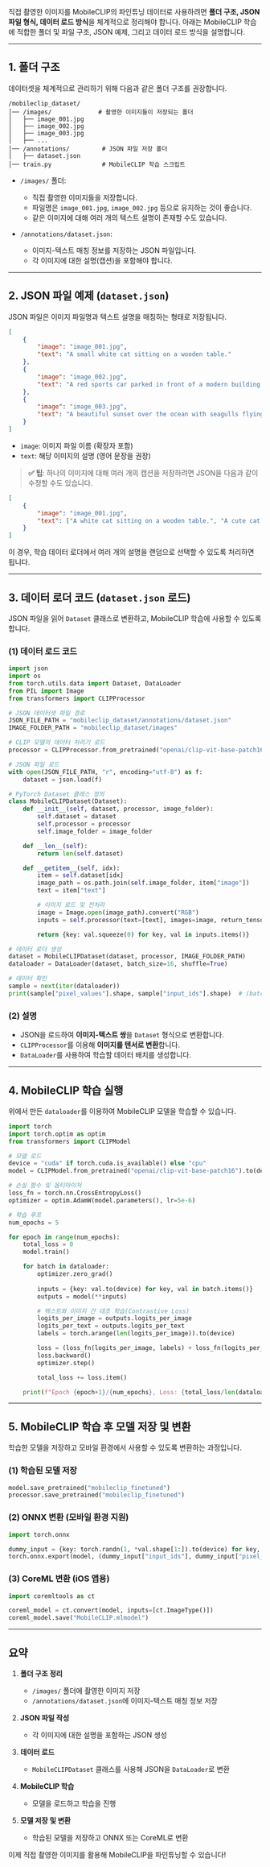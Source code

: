 직접 촬영한 이미지를 MobileCLIP의 파인튜닝 데이터로 사용하려면 **폴더 구조, JSON 파일 형식, 데이터 로드 방식**을 체계적으로 정리해야 합니다. 아래는 MobileCLIP 학습에 적합한 폴더 및 파일 구조, JSON 예제, 그리고 데이터 로드 방식을 설명합니다.

---

## **1. 폴더 구조**
데이터셋을 체계적으로 관리하기 위해 다음과 같은 폴더 구조를 권장합니다.

```
/mobileclip_dataset/
│── /images/             # 촬영한 이미지들이 저장되는 폴더
│   ├── image_001.jpg
│   ├── image_002.jpg
│   ├── image_003.jpg
│   ├── ...
│── /annotations/         # JSON 파일 저장 폴더
│   ├── dataset.json
│── train.py              # MobileCLIP 학습 스크립트
```

- `/images/` 폴더:  
  - 직접 촬영한 이미지들을 저장합니다.  
  - 파일명은 `image_001.jpg`, `image_002.jpg` 등으로 유지하는 것이 좋습니다.
  - 같은 이미지에 대해 여러 개의 텍스트 설명이 존재할 수도 있습니다.  

- `/annotations/dataset.json`:  
  - 이미지-텍스트 매칭 정보를 저장하는 JSON 파일입니다.  
  - 각 이미지에 대한 설명(캡션)을 포함해야 합니다.

---

## **2. JSON 파일 예제 (`dataset.json`)**
JSON 파일은 이미지 파일명과 텍스트 설명을 매칭하는 형태로 저장됩니다.

```json
[
    {
        "image": "image_001.jpg",
        "text": "A small white cat sitting on a wooden table."
    },
    {
        "image": "image_002.jpg",
        "text": "A red sports car parked in front of a modern building."
    },
    {
        "image": "image_003.jpg",
        "text": "A beautiful sunset over the ocean with seagulls flying."
    }
]
```

- `image`: 이미지 파일 이름 (확장자 포함)  
- `text`: 해당 이미지의 설명 (영어 문장을 권장)  

> **✅ 팁**: 하나의 이미지에 대해 여러 개의 캡션을 저장하려면 JSON을 다음과 같이 수정할 수도 있습니다.
```json
[
    {
        "image": "image_001.jpg",
        "text": ["A white cat sitting on a wooden table.", "A cute cat resting indoors."]
    }
]
```
이 경우, 학습 데이터 로더에서 여러 개의 설명을 랜덤으로 선택할 수 있도록 처리하면 됩니다.

---

## **3. 데이터 로더 코드 (`dataset.json` 로드)**
JSON 파일을 읽어 `Dataset` 클래스로 변환하고, MobileCLIP 학습에 사용할 수 있도록 합니다.

### **(1) 데이터 로드 코드**
```python
import json
import os
from torch.utils.data import Dataset, DataLoader
from PIL import Image
from transformers import CLIPProcessor

# JSON 데이터셋 파일 경로
JSON_FILE_PATH = "mobileclip_dataset/annotations/dataset.json"
IMAGE_FOLDER_PATH = "mobileclip_dataset/images"

# CLIP 모델의 데이터 처리기 로드
processor = CLIPProcessor.from_pretrained("openai/clip-vit-base-patch16")

# JSON 파일 로드
with open(JSON_FILE_PATH, "r", encoding="utf-8") as f:
    dataset = json.load(f)

# PyTorch Dataset 클래스 정의
class MobileCLIPDataset(Dataset):
    def __init__(self, dataset, processor, image_folder):
        self.dataset = dataset
        self.processor = processor
        self.image_folder = image_folder

    def __len__(self):
        return len(self.dataset)

    def __getitem__(self, idx):
        item = self.dataset[idx]
        image_path = os.path.join(self.image_folder, item["image"])
        text = item["text"]

        # 이미지 로드 및 전처리
        image = Image.open(image_path).convert("RGB")
        inputs = self.processor(text=[text], images=image, return_tensors="pt", padding=True)

        return {key: val.squeeze(0) for key, val in inputs.items()}

# 데이터 로더 생성
dataset = MobileCLIPDataset(dataset, processor, IMAGE_FOLDER_PATH)
dataloader = DataLoader(dataset, batch_size=16, shuffle=True)

# 데이터 확인
sample = next(iter(dataloader))
print(sample["pixel_values"].shape, sample["input_ids"].shape)  # (batch_size, 3, H, W), (batch_size, seq_len)
```

### **(2) 설명**
- JSON을 로드하여 **이미지-텍스트 쌍**을 `Dataset` 형식으로 변환합니다.
- `CLIPProcessor`를 이용해 **이미지를 텐서로 변환**합니다.
- `DataLoader`를 사용하여 학습할 데이터 배치를 생성합니다.

---

## **4. MobileCLIP 학습 실행**
위에서 만든 `dataloader`를 이용하여 MobileCLIP 모델을 학습할 수 있습니다.

```python
import torch
import torch.optim as optim
from transformers import CLIPModel

# 모델 로드
device = "cuda" if torch.cuda.is_available() else "cpu"
model = CLIPModel.from_pretrained("openai/clip-vit-base-patch16").to(device)

# 손실 함수 및 옵티마이저
loss_fn = torch.nn.CrossEntropyLoss()
optimizer = optim.AdamW(model.parameters(), lr=5e-6)

# 학습 루프
num_epochs = 5

for epoch in range(num_epochs):
    total_loss = 0
    model.train()

    for batch in dataloader:
        optimizer.zero_grad()
        
        inputs = {key: val.to(device) for key, val in batch.items()}
        outputs = model(**inputs)

        # 텍스트와 이미지 간 대조 학습(Contrastive Loss)
        logits_per_image = outputs.logits_per_image
        logits_per_text = outputs.logits_per_text
        labels = torch.arange(len(logits_per_image)).to(device)

        loss = (loss_fn(logits_per_image, labels) + loss_fn(logits_per_text, labels)) / 2
        loss.backward()
        optimizer.step()

        total_loss += loss.item()

    print(f"Epoch {epoch+1}/{num_epochs}, Loss: {total_loss/len(dataloader)}")
```

---

## **5. MobileCLIP 학습 후 모델 저장 및 변환**
학습한 모델을 저장하고 모바일 환경에서 사용할 수 있도록 변환하는 과정입니다.

### **(1) 학습된 모델 저장**
```python
model.save_pretrained("mobileclip_finetuned")
processor.save_pretrained("mobileclip_finetuned")
```

### **(2) ONNX 변환 (모바일 환경 지원)**
```python
import torch.onnx

dummy_input = {key: torch.randn(1, *val.shape[1:]).to(device) for key, val in next(iter(dataloader)).items()}
torch.onnx.export(model, (dummy_input["input_ids"], dummy_input["pixel_values"]), "mobileclip.onnx")
```

### **(3) CoreML 변환 (iOS 앱용)**
```python
import coremltools as ct

coreml_model = ct.convert(model, inputs=[ct.ImageType()])
coreml_model.save("MobileCLIP.mlmodel")
```

---

## **요약**
1. **폴더 구조 정리**  
   - `/images/` 폴더에 촬영한 이미지 저장  
   - `/annotations/dataset.json`에 이미지-텍스트 매칭 정보 저장  

2. **JSON 파일 작성**  
   - 각 이미지에 대한 설명을 포함하는 JSON 생성  

3. **데이터 로드**  
   - `MobileCLIPDataset` 클래스를 사용해 JSON을 `DataLoader`로 변환  

4. **MobileCLIP 학습**  
   - 모델을 로드하고 학습을 진행  

5. **모델 저장 및 변환**  
   - 학습된 모델을 저장하고 ONNX 또는 CoreML로 변환  

이제 직접 촬영한 이미지를 활용해 MobileCLIP을 파인튜닝할 수 있습니다!
